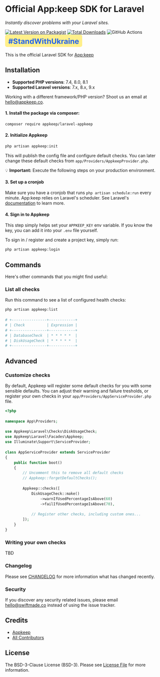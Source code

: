 # Official App:keep SDK for Laravel

_Instantly discover problems with your Laravel sites._

[![Latest Version on Packagist](https://img.shields.io/packagist/v/appkeep/laravel-appkeep.svg?style=flat-square)](https://packagist.org/packages/appkeep/laravel-appkeep)
[![Total Downloads](https://img.shields.io/packagist/dt/appkeep/laravel-appkeep.svg?style=flat-square)](https://packagist.org/packages/appkeep/laravel-appkeep)
![GitHub Actions](https://github.com/appkeep/laravel-appkeep/actions/workflows/main.yml/badge.svg)
[![StandWithUkraine](https://raw.githubusercontent.com/vshymanskyy/StandWithUkraine/main/badges/StandWithUkraine.svg)](https://supportukrainenow.org/)

This is the official Laravel SDK for [App:keep](https://appkeep.co)

## Installation

- **Supported PHP versions**: 7.4, 8.0, 8.1
- **Supported Laravel versions**: 7.x, 8.x, 9.x

Working with a different framework/PHP version? Shoot us an email at [hello@appkeep.co](mailto:hello@appkeep.co).

#### 1. Install the package via composer:

```bash
composer require appkeep/laravel-appkeep
```

#### 2. Initialize Appkeep

```bash
php artisan appkeep:init
```

This will publish the config file and configure default checks. You can later change these default checks from `app/Providers/AppkeepProvider.php`.

💡 **Important:** Execute the following steps on your production environment.

#### 3. Set up a cronjob

Make sure you have a cronjob that runs `php artisan schedule:run` every minute. App:keep relies on Laravel's scheduler. See Laravel's [documentation](https://laravel.com/docs/9.x/scheduling#running-the-scheduler) to learn more.

#### 4. Sign in to Appkeep

This step simply helps set your `APPKEEP_KEY` env variable. If you know the key, you can add it into your `.env` file yourself.

To sign in / register and create a project key, simply run:

```bash
php artisan appkeep:login
```

## Commands

Here's other commands that you might find useful:

### List all checks

Run this command to see a list of configured health checks:

```bash
php artisan appkeep:list

# +----------------+------------+
# | Check          | Expression |
# +----------------+------------+
# | DatabaseCheck  | * * * * *  |
# | DiskUsageCheck | * * * * *  |
# +----------------+------------+
```

## Advanced

### Customize checks

By default, Appkeep will register some default checks for you with some sensible defaults. You can adjust their warning and failure tresholds, or register your own checks in your `app/Providers/AppServiceProvider.php` file.

```php
<?php

namespace App\Providers;

use Appkeep\Laravel\Checks\DiskUsageCheck;
use Appkeep\Laravel\Facades\Appkeep;
use Illuminate\Support\ServiceProvider;

class AppServiceProvider extends ServiceProvider
{
    public function boot()
    {
        // Uncomment this to remove all default checks
        // Appkeep::forgetDefaultChecks();

        Appkeep::checks([
            DiskUsageCheck::make()
                ->warnIfUsedPercentageIsAbove(60)
                ->failIfUsedPercentageIsAbove(70),

            // Register other checks, including custom ones...
        ]);
    }
}
```

### Writing your own checks

TBD

### Changelog

Please see [CHANGELOG](CHANGELOG.md) for more information what has changed recently.

### Security

If you discover any security related issues, please email hello@swiftmade.co instead of using the issue tracker.

## Credits

- [Appkeep](https://github.com/appkeep)
- [All Contributors](../../contributors)

## License

The BSD-3-Clause License (BSD-3). Please see [License File](LICENSE.md) for more information.
